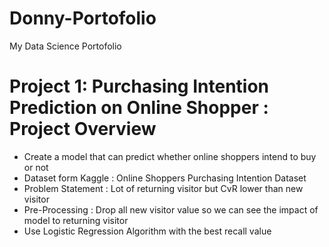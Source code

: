 # Donny-Portofolio
My Data Science Portofolio

# Project 1: Purchasing Intention Prediction on Online Shopper : Project Overview
* Create a model that can predict whether online shoppers intend to buy or not
* Dataset form Kaggle : Online Shoppers Purchasing Intention Dataset
* Problem Statement : Lot of returning visitor but CvR lower than new visitor
* Pre-Processing : Drop all new visitor value so we can see the impact of model to returning visitor
* Use Logistic Regression Algorithm with the best recall value
